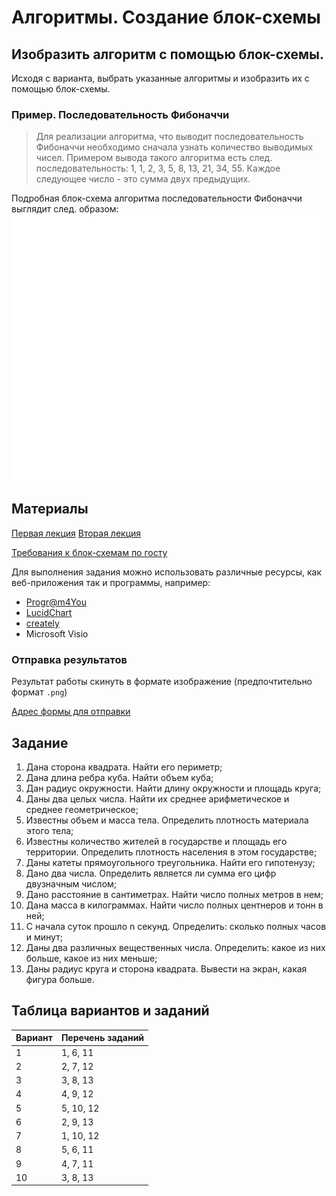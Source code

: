 # Алгоритмы. Создание блок-схемы

## Изобразить алгоритм с помощью блок-схемы.

Исходя с варианта, выбрать указанные алгоритмы и изобразить их с помощью блок-схемы.

### Пример. Последовательность Фибоначчи
> Для реализации алгоритма, что выводит последовательность Фибоначчи необходимо сначала узнать количество выводимых чисел.
> Примером вывода такого алгоритма есть след. последовательность: 1, 1, 2, 3, 5, 8, 13, 21, 34, 55.
> Каждое следующее число - это сумма двух предыдущих.

Подробная блок-схема алгоритма последовательности Фибоначчи выглядит след. образом:
![](https://github.com/Denis-Source/algorithmic-computation/blob/main/%D0%9B%D0%B0%D0%B11.%20%D0%A1%D0%BE%D0%B7%D0%B4%D0%B0%D0%BD%D0%B8%D0%B5%20%D0%B1%D0%BB%D0%BE%D0%BA-%D1%81%D1%85%D0%B5%D0%BC%D1%8B/%D0%BA%D0%BE%D1%80%D1%82%D0%B8%D0%BD%D0%BA%D0%B5/4.png?raw=true)

## Материалы

[Первая лекция](https://github.com/Denis-Source/algorithmic-computation/blob/main/1.%20%D0%9F%D0%BE%D0%BD%D1%8F%D1%82%D0%B8%D0%B5%20%D0%B8%20%D0%B2%D0%B8%D0%B4%D1%8B%20%D0%B0%D0%BB%D0%B3%D0%BE%D1%80%D0%B8%D1%82%D0%BC%D0%BE%D0%B2/1.%20%D0%9F%D0%BE%D0%BD%D1%8F%D1%82%D0%B8%D0%B5%20%D0%B8%20%D0%B2%D0%B8%D0%B4%D1%8B%20%D0%B0%D0%BB%D0%B3%D0%BE%D1%80%D0%B8%D1%82%D0%BC%D0%BE%D0%B2.pdf)
[Вторая лекция](https://github.com/Denis-Source/algorithmic-computation/blob/main/2.%20%D0%93%D1%80%D0%B0%D1%84%D0%B8%D1%87%D0%B5%D1%81%D0%BA%D0%B0%D1%8F%20%D1%80%D0%B5%D0%B0%D0%BB%D0%B8%D0%B7%D0%B0%D1%86%D0%B8%D1%8F%20%D0%B0%D0%BB%D0%B3%D0%BE%D1%80%D0%B8%D1%82%D0%BC%D0%BE%D0%B2/2.%20%D0%93%D1%80%D0%B0%D1%84%D0%B8%D1%87%D0%B5%D1%81%D0%BA%D0%B0%D1%8F%20%D1%80%D0%B5%D0%B0%D0%BB%D0%B8%D0%B7%D0%B0%D1%86%D0%B8%D1%8F%20%D0%B0%D0%BB%D0%B3%D0%BE%D1%80%D0%B8%D1%82%D0%BC%D0%BE%D0%B2.pdf)

[Требования к блок-схемам по госту](https://ru.wikipedia.org/wiki/%D0%91%D0%BB%D0%BE%D0%BA-%D1%81%D1%85%D0%B5%D0%BC%D0%B0)

Для выполнения задания можно использовать различные ресурсы, как веб-приложения так и программы, например:
- [Progr@m4You](https://programforyou.ru/block-diagram-redactor)
- [LucidChart](https://lucid.app/documents)
- [creately](https://creately.com/)
- Microsoft Visio

### Отправка результатов
Результат работы скинуть в формате изображение (предпочтительно формат `.png`)

[Адрес формы для отправки](https://forms.gle/T29g7k6azpqYh1ZE7)

## Задание
1. Дана сторона квадрата. Найти его периметр;
2. Дана длина ребра куба. Найти объем куба;
3. Дан радиус окружности. Найти длину окружности и площадь круга;
4. Даны два целых числа. Найти их среднее арифметическое и среднее геометрическое;
5. Известны объем и масса тела. Определить плотность материала этого тела;
6. Известны количество жителей в государстве и площадь его территории. Определить плотность населения в этом государстве;
7. Даны катеты прямоугольного треугольника. Найти его гипотенузу;
8. Дано два числа. Определить является ли сумма его цифр двузначным числом;
9. Дано расстояние в сантиметрах. Найти число полных метров в нем;
10. Дана масса в килограммах. Найти число полных центнеров и тонн в ней;
11. С начала суток прошло n секунд. Определить: сколько полных часов и минут;
12. Даны два различных вещественных числа. Определить: какое из них больше, какое из них меньше;
13. Даны радиус круга и сторона квадрата. Вывести на экран, какая фигура больше.

## Таблица вариантов и заданий
| Вариант | Перечень заданий |
|---------|------------------|
| 1       | 1, 6, 11         |
| 2       | 2, 7, 12         |
| 3       | 3, 8, 13         |
| 4       | 4, 9, 12         |
| 5       | 5, 10, 12        |
| 6       | 2, 9, 13         |
| 7       | 1, 10, 12        |
| 8       | 5, 6, 11         |
| 9       | 4, 7, 11         |
| 10      | 3, 8, 13         |
